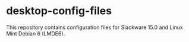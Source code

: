 # desktop-config-files
This repository contains configuration files for Slackware 15.0 and Linux Mint Debian 6 (LMDE6).
